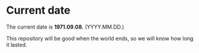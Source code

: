 # Current date

The current date is **1971.09.08.** (YYYY.MM.DD.)

This repository will be good when the world ends, so we will know how long it lasted.